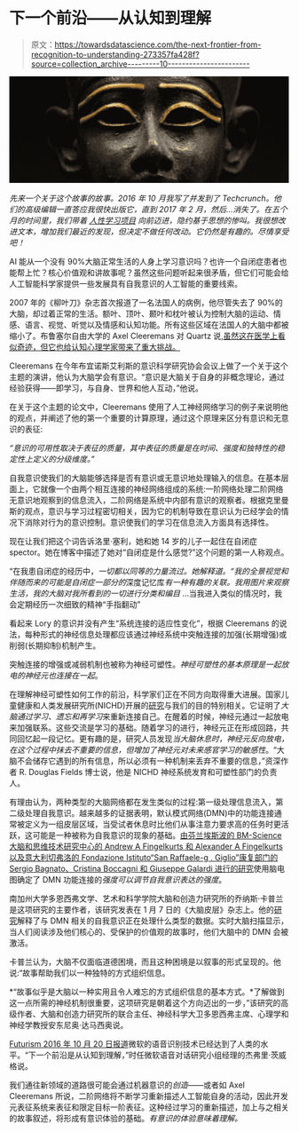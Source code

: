 # 下一个前沿——从认知到理解

> 原文：<https://towardsdatascience.com/the-next-frontier-from-recognition-to-understanding-273357fa428f?source=collection_archive---------10----------------------->

![](img/fd228fc1b611b28d1614360fa52558dc.png)

*先来一个关于这个故事的故事。2016 年 10 月我写了并发到了 Techcrunch。他们的高级编辑一直答应我很快出版它，直到 2017 年 2 月，然后…消失了。在五个月的时间里，我们带着* [*人性学习项目*](http://www.agvir.com) *向前迈进，隐约基于思想的惨叫。我很想改进文本，增加我们最近的发现，但决定不做任何改动。它仍然是有趣的。尽情享受吧！*

AI 能从一个没有 90%大脑正常生活的人身上学习意识吗？也许一个自闭症患者也能帮上忙？核心价值观和讲故事呢？虽然这些问题听起来很矛盾，但它们可能会给人工智能科学家提供一些发展具有自我意识的人工智能的重要线索。

2007 年的《柳叶刀》杂志首次报道了一名法国人的病例，他尽管失去了 90%的大脑，却过着正常的生活。额叶、顶叶、颞叶和枕叶被认为控制大脑的运动、情感、语言、视觉、听觉以及情感和认知功能。所有这些区域在法国人的大脑中都被缩小了。布鲁塞尔自由大学的 Axel Cleeremans 对 Quartz 说,[虽然这在医学上看似奇迹，但它也给认知心理学家带来了重大挑战。](http://qz.com/722614/a-civil-servant-missing-most-of-his-brain-challenges-our-most-basic-theories-of-consciousness/)

Cleeremans 在今年布宜诺斯艾利斯的意识科学研究协会会议上做了一个关于这个主题的演讲，他认为大脑学会有意识。“意识是大脑关于自身的非概念理论，通过经验获得——即学习，与自身、世界和他人互动，”他说。

在关于这个主题的论文中，Cleeremans 使用了人工神经网络学习的例子来说明他的观点，并阐述了他的第一个重要的计算原理，通过这个原理来区分有意识和无意识的表征:

*“意识的可用性取决于表征的质量，其中表征的质量是在时间、强度和独特性的稳定性上定义的分级维度。”*

自我意识使我们的大脑能够选择是否有意识或无意识地处理输入的信息。在基本层面上，它就像一个由两个相互连接的神经网络组成的系统:一阶网络处理二阶网络无意识地观察到的信息流入，二阶网络是系统中内部有意识的观察者。根据克里曼斯的观点，意识与学习过程密切相关，因为它的机制导致在意识认为已经学会的情况下消除对行为的意识控制。意识使我们的学习在信息流入方面具有选择性。

现在让我们把这个词告诉洛里·塞利，她和她 14 岁的儿子一起住在自闭症 spector。她在博客中描述了她对“自闭症是什么感觉?”这个问题的第一人称观点。

“在我患自闭症的经历中，*一切都以同等的力量流过。她解释道。“我的全景视觉和伴随而来的可能是自闭症一部分的*深度记忆库*有一种有趣的关联。我用图片来观察生活，我的大脑对我所看到的一切进行分类和编目* …当我进入类似的情况时，我会定期经历一次细致的精神“手指翻动”

看起来 Lory 的意识并没有产生“系统连接的适应性变化”，根据 Cleeremans 的说法，每种形式的神经信息处理都应该通过神经系统中突触连接的加强(长期增强)或削弱(长期抑制)机制产生。

突触连接的增强或减弱机制也被称为神经可塑性。*神经可塑性的基本原理是一起放电的神经元也连接在一起*。

在理解神经可塑性如何工作的前沿，科学家们正在不同方向取得重大进展。国家儿童健康和人类发展研究所(NICHD)开展的[研究](https://www.nichd.nih.gov/news/releases/Pages/031813-backwards-neurons.aspx)与我们的目的特别相关。它证明了*大脑通过学习、遗忘和再学习*来重新连接自己。在醒着的时候，神经元通过一起放电来加强联系。这些交流是学习的基础。随着学习的进行，神经元正在形成回路，共同回忆起一段记忆。更有趣的是，研究人员发现*当大脑休息时，神经元反向放电，在这个过程中抹去不重要的信息，但增加了神经元对未来感官学习的敏感性*。“大脑不会储存它遇到的所有信息，所以必须有一种机制来丢弃不重要的信息，”资深作者 R. Douglas Fields 博士说，他是 NICHD 神经系统发育和可塑性部门的负责人。

有理由认为，两种类型的大脑网络都在发生类似的过程:第一级处理信息流入，第二级处理自我意识。越来越多的证据表明，默认模式网络(DMN)中的功能连接通常被定义为一组皮层区域，当受试者休息时比他们从事注意力要求高的任务时更活跃，这可能是一种被称为自我意识的现象的基础。[由芬兰埃斯波的 BM-Science 大脑和思维技术研究中心的 Andrew A Fingelkurts 和 Alexander A Fingelkurts 以及意大利切弗洛的 Fondazione Istituto“San Raffaele-g . Giglio”康复部门的 Sergio Bagnato、Cristina Boccagni 和 Giuseppe Galardi 进行的研究](https://www.ncbi.nlm.nih.gov/pmc/articles/PMC3419863/)使用脑电图确定了 DMN 功能连接的*强度可以调节自我意识表达的强度*。

南加州大学多恩西弗文学、艺术和科学学院大脑和创造力研究所的乔纳斯·卡普兰是这项研究的主要作者，该研究发表在 1 月 7 日的《大脑皮层》杂志上。他的[研究](https://www.sciencedaily.com/releases/2016/01/160107094111.htm)解释了与 DMN 相关的自我意识正在处理什么类型的数据。实时大脑扫描显示，当人们阅读涉及他们核心的、受保护的价值观的故事时，他们大脑中的 DMN 会被激活。

卡普兰认为，大脑不仅面临道德困境，而且这种困境是以叙事的形式呈现的。他说:“故事帮助我们以一种独特的方式组织信息。

*“故事似乎是大脑以一种实用且令人难忘的方式组织信息的基本方式。*了解做到这一点所需的神经机制很重要，这项研究是朝着这个方向迈出的一步，”该研究的高级作者、大脑和创造力研究所的联合主任、神经科学大卫多恩西弗主席、心理学和神经学教授安东尼奥·达马西奥说。

[Futurism 2016 年 10 月 20 日报道](https://futurism.com/microsofts-speech-recognition-tech-is-officially-as-accurate-as-humans/)微软的语音识别技术已经达到了人类的水平。“下一个前沿是从认知到理解，”时任微软语音对话研究小组经理的杰弗里·茨威格说。

我们通往新领域的道路很可能会通过机器意识的*创造*——或者如 Axel Cleeremans 所说，二阶网络将不断学习重新描述人工智能自身的活动，因此开发元表征系统来表征和限定目标一阶表征。这种经过学习的重新描述，加上与之相关的故事叙述，将形成有意识体验的基础。*有意识的体验意味着理解。*